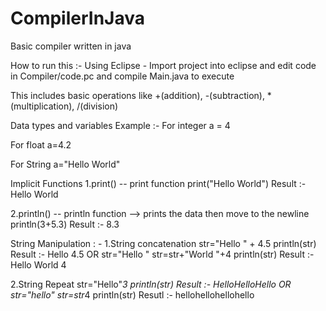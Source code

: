 # CompilerInJava
Basic compiler written in java

How to run this :-
Using Eclipse -
Import project into eclipse and edit code in Compiler/code.pc and compile Main.java to execute 

This includes basic operations like +(addition), -(subtraction), *(multiplication), /(division)

Data types and variables 
Example :-
For integer
  a = 4

For float
  a=4.2
  
For String
  a="Hello World"
  
Implicit Functions
1.print()  -- print function
  print("Hello World")
  Result :- Hello World
  
2.println() -- println function --> prints the data then move to the newline
  println(3+5.3)
  Result :-  8.3
  
String Manipulation : -
1.String concatenation
  str="Hello " + 4.5
  println(str)
  Result :- Hello 4.5
        OR
  str="Hello "
  str=str+"World "+4
  println(str)
  Result :- Hello World 4
  
2.String Repeat
  str="Hello"*3
  println(str)
  Result :- HelloHelloHello
        OR
  str="hello"
  str=str*4
  println(str)
  Resutl :- hellohellohellohello
